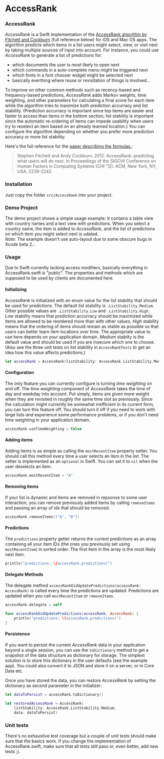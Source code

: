 AccessRank
==========

### AccessRank

*AccessRank* is a Swift implementation of the [AccessRank algorithm by Fitchett and Cockburn](http://www.cosc.canterbury.ac.nz/andrew.cockburn/papers/AccessRank-camera.pdf) (full reference below) for iOS and Mac OS apps. The algorithm predicts which items in a list users might select, view, or visit next by taking multiple sources of input into account. For instance, you could use *AccessRank* to generate a list of predictions for:
- which documents the user is most likely to open next
- which commands in a auto-complete menu might be triggered next
- which fonts in a font chooser widget might be selected next
- basically everthing where reuse or revisitation of things is involved...

To improve on other common methods such as recency-based and frequency-based predictions, *AccessRank* adds Markov weights, time weighting, and other parameters for calculating a final score for each item while the algorithm tries to maximize both prediction accurracy and list stability. (Prediction accurracy is important since top items are easier and faster to access than items in the bottom section; list stability is important since the automatic re-ordering of items can impede usability when users try to reselect an item based on an already learned location.) You can configure the algorithm depending on whether you prefer more prediction accuracy or more list stability.

Here's the full reference for the [paper describing the formulas.](http://www.cosc.canterbury.ac.nz/andrew.cockburn/papers/AccessRank-camera.pdf):

> Stephen Fitchett and Andy Cockburn. 2012. AccessRank: predicting what users will do next. In Proceedings of the SIGCHI Conference on Human Factors in Computing Systems (CHI '12). ACM, New York, NY, USA, 2239-2242.

### Installation

Just copy the folder `src/AccessRank` into your project. 

### Demo Project

The demo project shows a simple usage example: It contains a table view with country names and a text view with predictions. When you select a country name, the item is added to *AccessRank*, and the list of predictions on which item you might select next is udated.  
*Note*: The example doesn't use auto-layout due to some obscure bugs in Xcode beta 2...

### Usage

Due to Swift currently lacking access modifiers, basically everything in AccessRank.swift is "public". The properties and methods which are supposed to be used by clients are documented here.

#### Initializing

*AccessRank* is initialized with an enum value for the list stability that should be used for predictions. The default list stability is `.ListStability.Medium`. Other possible values are `.ListStability.Low` and `.ListStability.High`. *Low* stability means that prediction accurracy should be maximized while items are allowed to be reordered more than with other values. *High* stability means that the ordering of items should remain as stable as possible so that users can better learn item locations over time. The appropriate value to use here depends on your application domain. *Medium* stabiity is the default value and should be used if you are insecure which one to choose.
(Also see the three unit tests on list stability in `AccessRankTests` to get an idea how this value affects predictions.)

```swift
let accessRank = AccessRank(listStability: AccessRank.ListStability.Medium)
```

#### Configuration

The only feature you can currently configure is turning *time weighting* on and off. The *time weighting* component of *AccessRank* takes the time of day and weekday into account. Put simply, items are given more weight when they are revisited in roughly the same time slot as previously. Since the calculation might currently be somewhat inefficient in its current form, you can turn this feature off. You should turn it off if you need to work with large lists *and* experience some performance problems, or if you don't need time weighting in your application domain.

```swift
accessRank.useTimeWeighting = false
```

#### Adding items

Adding items is as simple as calling the `mostRecentItem` property setter. You should call this method every time a user selects an item in the list. The setter is implemented as an `optional` in Swift. You can set it to `nil` when the user deselects an item.

```swift
accessRank.mostRecentItem = "A"
```

#### Removing items

If your list is dynamic and items are removed in repsonse to some user interaction, you can remove previously added items by calling `removeItems` and passing an array of ids that should be removed.

```swift
accessRank.removeItems(["A", "B"])
```

#### Predictions

The `predictions` property getter returns the current predictions as an array containing all your item IDs (the ones you previously set using `mostRecentItem`) in sorted order. The first item in the array is the most likely next item.

```swift
println("predictions: \(accessRank.predictions)")
```

#### Delegate Methods

The delegate method `accessRankDidUpdatePredictions(accessRank: AccessRank)` is called every time the predictions are updated. Predictions are updated when you call `mostRecentItem` or `removeItems`.

```swift
accessRank.delegate = self

func accessRankDidUpdatePredictions(accessRank: AccessRank) {
	println("predictions: \(accessRank.predictions)")
}
```

#### Persistence

If you want to persist the current *AccessRank* data in your application beyond a single session, you can use the `toDictionary` method to get a snapshot of the data structure as dictionary for storage. The simplest solution is to store this dictionary in the user defaults (see the example app). You could also convert it to JSON and store it on a server, or in Core Data etc. 

Once you have stored the data, you can restore *AccessRank* by setting the dictionary as second parameter in the initializer:

```swift
let dataToPersist = accessRank.toDictionary()
        
let restoredAccessRank = AccessRank(
    listStability: AccessRank.ListStability.Medium,
    data: dataToPersist)
```

### Unit tests

There's no exhaustive test coverage but a couple of unit tests should make sure that the basics work. If you change the implementation of AccessRank.swift, make sure that all tests still pass or, even better, add new tests ;).
